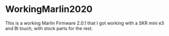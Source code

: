 # WorkingMarlin2020
This is a working Marlin Firmware 2.0.1 that I got working with a SKR mini e3 and Bl touch, with stock parts for the rest. 
